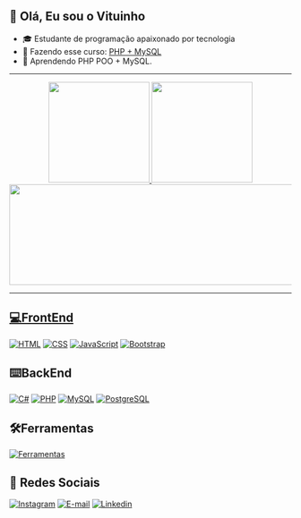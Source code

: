 ## 👋 Olá, Eu sou o Vituinho

- 🎓 Estudante de programação apaixonado por tecnologia
- 🌱 Fazendo esse curso: [PHP + MySQL](https://github.com/Vituinho/CursoWebCompletoPHP_MYSQL)
- 🧠 Aprendendo PHP POO + MySQL.

---
<div align="center">
  <a href="https://github.com/vituinho">
  <img height="180em" src="https://github-readme-stats.vercel.app/api?username=vituinho&show_icons=true&theme=tokyonight"/>
  <img height="180em" src="https://github-readme-stats.vercel.app/api/top-langs/?username=vituinho&layout=compact&langs_count=8&theme=tokyonight"/>
  <img height="180em" width="715px" src="https://github-readme-stats.vercel.app/api/wakatime?username=@Vituinho&show_icons=true&layout=compact&theme=tokyonight"/>
</div>
</div>
    
---

## 💻FrontEnd
[![HTML](https://skillicons.dev/icons?i=html)](https://github.com/Vituinho/CursoWebCompletoHTML-CSS)
[![CSS](https://skillicons.dev/icons?i=css)](https://github.com/Vituinho/CursoWebCompletoHTML-CSS)
[![JavaScript](https://skillicons.dev/icons?i=js)](https://github.com/Vituinho/CursoWebCompletoJavaScript)
[![Bootstrap](https://skillicons.dev/icons?i=bootstrap)](https://github.com/Vituinho/CursoWebCompletoBootstrap)

## ⌨️​BackEnd

[![C#](https://skillicons.dev/icons?i=cs)](https://github.com/Vituinho/cursonoservico-csharp)
[![PHP](https://skillicons.dev/icons?i=php)](https://github.com/Vituinho/CursoWebCompletoPHP)
[![MySQL](https://skillicons.dev/icons?i=mysql&theme=light)](https://github.com/Vituinho/cursoemvideo-mysql)
[![PostgreSQL](https://skillicons.dev/icons?i=postgresql)](https://github.com/Vituinho/cursoemvideo-mysql)

## 🛠️Ferramentas

[![Ferramentas](https://skillicons.dev/icons?i=git,vscode,visualstudio)](https://skillicons.dev)

## 📱 Redes Sociais

  [![Instagram](https://skillicons.dev/icons?i=instagram)](https://www.instagram.com/victor.emoraes/)
  [![E-mail](https://skillicons.dev/icons?i=gmail)](mailto:trabalhovictor531@gmail.com)
  [![Linkedin](https://skillicons.dev/icons?i=linkedin)](https://www.linkedin.com/in/victor-emanuel-669091234/)
